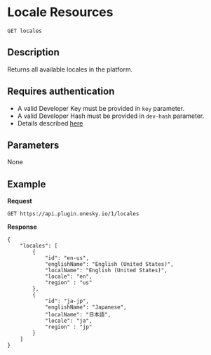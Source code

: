 # Locale Resources

    GET locales

## Description
Returns all available locales in the platform.


## Requires authentication
* A valid Developer Key must be provided in `key` parameter.
* A valid Developer Hash must be provided in `dev-hash` parameter.
* Details described [here](/README.md#authentication)


## Parameters
None


## Example
**Request**

    GET https://api.plugin.onesky.io/1/locales

**Response**
```
{
    "locales": [
        {
            "id": "en-us",
            "englishName": "English (United States)",
            "localName": "English (United States)",
            "locale": "en",
            "region" : "us"
        },
        {
            "id": "ja-jp",
            "englishName": "Japanese",
            "localName": "日本語",
            "locale": "ja",
            "region" : "jp"
        }
    ]
}
```
